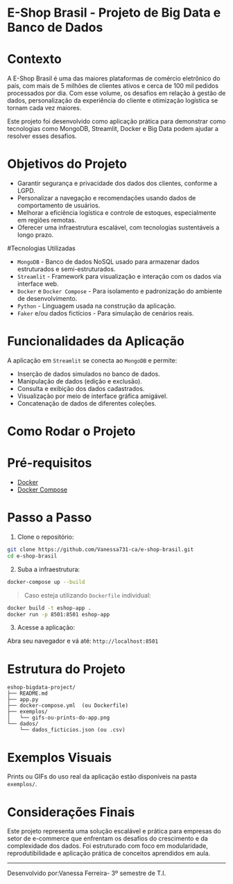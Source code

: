 
# E-Shop Brasil - Projeto de Big Data e Banco de Dados

# Contexto
A E-Shop Brasil é uma das maiores plataformas de comércio eletrônico do país, com mais de 5 milhões de clientes ativos e cerca de 100 mil pedidos processados por dia. Com esse volume, os desafios em relação à gestão de dados, personalização da experiência do cliente e otimização logística se tornam cada vez maiores.

Este projeto foi desenvolvido como aplicação prática para demonstrar como tecnologias como MongoDB, Streamlit, Docker e Big Data podem ajudar a resolver esses desafios.

# Objetivos do Projeto

- Garantir segurança e privacidade dos dados dos clientes, conforme a LGPD.
- Personalizar a navegação e recomendações usando dados de comportamento de usuários.
- Melhorar a eficiência logística e controle de estoques, especialmente em regiões remotas.
- Oferecer uma infraestrutura escalável, com tecnologias sustentáveis a longo prazo.

#Tecnologias Utilizadas

- `MongoDB` - Banco de dados NoSQL usado para armazenar dados estruturados e semi-estruturados.
- `Streamlit` - Framework para visualização e interação com os dados via interface web.
- `Docker` e `Docker Compose` - Para isolamento e padronização do ambiente de desenvolvimento.
- `Python` - Linguagem usada na construção da aplicação.
- `Faker` e/ou dados fictícios - Para simulação de cenários reais.

# Funcionalidades da Aplicação

A aplicação em `Streamlit` se conecta ao `MongoDB` e permite:

- Inserção de dados simulados no banco de dados.
- Manipulação de dados (edição e exclusão).
- Consulta e exibição dos dados cadastrados.
- Visualização por meio de interface gráfica amigável.
- Concatenação de dados de diferentes coleções.

# Como Rodar o Projeto

# Pré-requisitos

- [Docker](https://www.docker.com/)
- [Docker Compose](https://docs.docker.com/compose/)

# Passo a Passo

1. Clone o repositório:

```bash
git clone https://github.com/Vanessa731-ca/e-shop-brasil.git
cd e-shop-brasil
```

2. Suba a infraestrutura:

```bash
docker-compose up --build
```

> Caso esteja utilizando `Dockerfile` individual:
```bash
docker build -t eshop-app .
docker run -p 8501:8501 eshop-app
```

3. Acesse a aplicação:

Abra seu navegador e vá até: `http://localhost:8501`

# Estrutura do Projeto

```
eshop-bigdata-project/
├── README.md
├── app.py
├── docker-compose.yml  (ou Dockerfile)
├── exemplos/
│   └── gifs-ou-prints-do-app.png
└── dados/
    └── dados_ficticios.json (ou .csv)
```

# Exemplos Visuais

Prints ou GIFs do uso real da aplicação estão disponíveis na pasta `exemplos/`.

# Considerações Finais

Este projeto representa uma solução escalável e prática para empresas do setor de e-commerce que enfrentam os desafios do crescimento e da complexidade dos dados. Foi estruturado com foco em modularidade, reprodutibilidade e aplicação prática de conceitos aprendidos em aula.

---

Desenvolvido por:Vanessa  Ferreira- 3º semestre de T.I.
